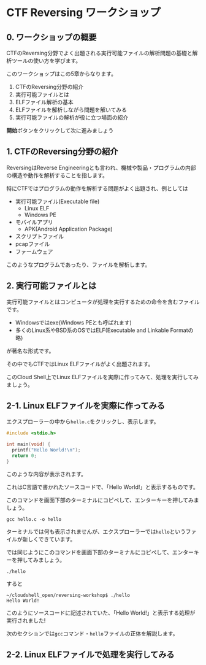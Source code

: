 # CTF Reversing ワークショップ

## 0. ワークショップの概要

CTFのReversing分野でよく出題される実行可能ファイルの解析問題の基礎と解析ツールの使い方を学びます。

このワークショップはこの5章からなります。

1. CTFのReversing分野の紹介
2. 実行可能ファイルとは
3. ELFファイル解析の基本
4. ELFファイルを解析しながら問題を解いてみる
5. 実行可能ファイルの解析が役に立つ場面の紹介

**開始**ボタンをクリックして次に進みましょう

## 1. CTFのReversing分野の紹介

ReversingはReverse Engineeringとも言われ、機械や製品・プログラムの内部の構造や動作を解析することを指します。

特にCTFではプログラムの動作を解析する問題がよく出題され、例としては

- 実行可能ファイル(Executable file)
  - Linux ELF
  - Windows PE
- モバイルアプリ
  - APK(Android Application Package)
- スクリプトファイル
- pcapファイル
- ファームウェア

このようなプログラムであったり、ファイルを解析します。

## 2. 実行可能ファイルとは

実行可能ファイルとはコンピュータが処理を実行するための命令を含むファイルです。

- Windowsではexe(Windows PEとも呼ばれます)
- 多くのLinux系やBSD系のOSではELF(Executable and Linkable Formatの略)

が著名な形式です。

その中でもCTFではLinux ELFファイルがよく出題されます。

このCloud Shell上でLinux ELFファイルを実際に作ってみて、処理を実行してみましょう。

## 2-1. Linux ELFファイルを実際に作ってみる

<walkthrough-editor-spotlight spotlightId="file-explorer">エクスプローラー</walkthrough-editor-spotlight>の中から`hello.c`をクリックし、表示します。

```cpp
#include <stdio.h>

int main(void) {
  printf("Hello World!\n");
  return 0;
}
```

このような内容が表示されます。

これはC言語で書かれたソースコードで、「Hello World!」と表示するものです。

このコマンドを画面下部のターミナルにコピペして、エンターキーを押してみましょう。

```
gcc hello.c -o hello
```

ターミナルでは何も表示されませんが、<walkthrough-editor-spotlight spotlightId="file-explorer">エクスプローラー</walkthrough-editor-spotlight>では`hello`というファイルが新しくできています。

では同じようにこのコマンドを画面下部のターミナルにコピペして、エンターキーを押してみましょう。

```
./hello
```

すると

```
~/cloudshell_open/reversing-workshop$ ./hello
Hello World!
```

このようにソースコードに記述されていた、「Hello World!」と表示する処理が実行されました!

次のセクションでは`gcc`コマンド・`hello`ファイルの正体を解説します。

## 2-2. Linux ELFファイルで処理を実行してみる
